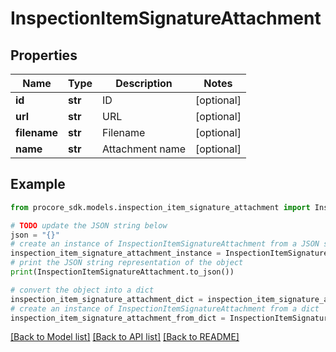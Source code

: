 # InspectionItemSignatureAttachment


## Properties

Name | Type | Description | Notes
------------ | ------------- | ------------- | -------------
**id** | **str** | ID | [optional] 
**url** | **str** | URL | [optional] 
**filename** | **str** | Filename | [optional] 
**name** | **str** | Attachment name | [optional] 

## Example

```python
from procore_sdk.models.inspection_item_signature_attachment import InspectionItemSignatureAttachment

# TODO update the JSON string below
json = "{}"
# create an instance of InspectionItemSignatureAttachment from a JSON string
inspection_item_signature_attachment_instance = InspectionItemSignatureAttachment.from_json(json)
# print the JSON string representation of the object
print(InspectionItemSignatureAttachment.to_json())

# convert the object into a dict
inspection_item_signature_attachment_dict = inspection_item_signature_attachment_instance.to_dict()
# create an instance of InspectionItemSignatureAttachment from a dict
inspection_item_signature_attachment_from_dict = InspectionItemSignatureAttachment.from_dict(inspection_item_signature_attachment_dict)
```
[[Back to Model list]](../README.md#documentation-for-models) [[Back to API list]](../README.md#documentation-for-api-endpoints) [[Back to README]](../README.md)


